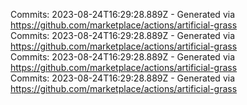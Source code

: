 Commits: 2023-08-24T16:29:28.889Z - Generated via https://github.com/marketplace/actions/artificial-grass
<br>
Commits: 2023-08-24T16:29:28.889Z - Generated via https://github.com/marketplace/actions/artificial-grass
<br>
Commits: 2023-08-24T16:29:28.889Z - Generated via https://github.com/marketplace/actions/artificial-grass
<br>
Commits: 2023-08-24T16:29:28.889Z - Generated via https://github.com/marketplace/actions/artificial-grass
<br>
